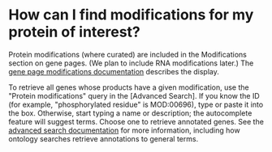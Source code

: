 # How can I find modifications for my protein of interest?
<!-- pombase_categories: Finding data,Using ontologies -->

Protein modifications (where curated) are included in the
Modifications section on gene pages. (We plan to include RNA
modifications later.) The [gene page modifications documentation](/documentation/gene-page-modifications) 
describes the display.

To retrieve all genes whose products have a given modification, use
the "Protein modifications" query in the [Advanced Search]. If you
know the ID (for example, "phosphorylated residue" is MOD:00696), type
or paste it into the box. Otherwise, start typing a name or
description; the autocomplete feature will suggest terms. Choose one
to retrieve annotated genes. See the [advanced search documentation](/documentation/advanced-search) 
for more information, including how ontology searches retrieve
annotations to general terms.

<!--
Example query: [phosphorylated residue (MOD:00696)](/spombe/query/builder?filter=37&value=%5B%7B%22param%22:%7B%22filter_1%22:%7B%22filter%22:%2220%22,%22query%22:%22MOD:00696%22%7D%7D,%22filter_count%22:%221%22%7D%5D) 
-->
